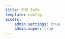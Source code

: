 ```yaml
---
title: PHP Info
template: config
access:
    admin.settings: true
    admin.super: true
---
```

